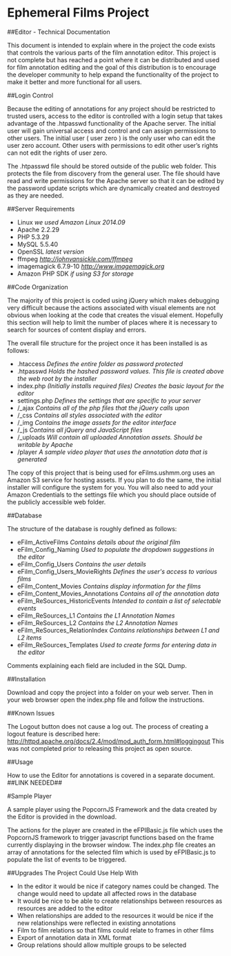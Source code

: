 # Ephemeral Films Project

##Editor - Technical Documentation

This document is intended to explain where in the project the code exists that controls the various parts of the film annotation editor. This project is not complete but has reached a point where it can be distributed and used for film annotation editing and the goal of this distribution is to encourage the developer community to help expand the functionality of the project to make it better and more functional for all users.

##Login Control

Because the editing of annotations for any project should be restricted to trusted users, access to the editor is controlled with a login setup that takes advantage of the .htpasswd functionality of the Apache server. The initial user will gain universal access and control and can assign permissions to other users. The initial user ( user zero ) is the only user who can edit the user zero account. Other users with permissions to edit other user’s rights can not edit the rights of user zero.

The .htpasswd file should be stored outside of the public web folder. This protects the file from discovery from the general user. The file should have read and write permissions for the Apache server so that it can be edited by the password update scripts which are dynamically created and destroyed as they are needed.

##Server Requirements

- Linux *we used Amazon Linux 2014.09*
- Apache 2.2.29
- PHP 5.3.29
- MySQL 5.5.40
- OpenSSL *latest version*
- ffmpeg *http://johnvansickle.com/ffmpeg*
- imagemagick 6.7.9-10 *http://www.imagemagick.org*
- Amazon PHP SDK *if using S3 for storage*

##Code Organization

The majority of this project is coded using jQuery which makes debugging very difficult because the actions associated with visual elements are not obvious when looking at the code that creates the visual element. Hopefully this section will help to limit the number of places where it is necessary to search for sources of content display and errors.

The overall file structure for the project once it has been installed is as follows:
- .htaccess *Defines the entire folder as password protected*
- .htpasswd *Holds the hashed password values. This file is created above the web root by the installer*
- index.php *(Initially installs required files) Creates the basic layout for the editor*
- settings.php *Defines the settings that are specific to your server*
- /_ajax *Contains all of the php files that the jQuery calls upon*
- /_css *Contains all styles associated with the editor*
- /_img *Contains the image assets for the editor interface*
- /_js *Contains all jQuery and JavaScript files*
- /_uploads *Will contain all uploaded Annotation assets. Should be writable by Apache*
- /player *A sample video player that uses the annotation data that is generated* 

The copy of this project that is being used for eFilms.ushmm.org uses an Amazon S3 service for hosting assets. If you plan to do the same, the initial installer will configure the system for you. You will also need to add your Amazon Credentials to the settings file which you should place outside of the publicly accessible web folder.

##Database

The structure of the database is roughly defined as follows:

- eFilm_ActiveFilms *Contains details about the original film*
- eFilm_Config_Naming *Used to populate the dropdown suggestions in the editor*
- eFilm_Config_Users *Contains the user details*
- eFilm_Config_Users_MovieRights *Defines the user's access to various films*
- eFilm_Content_Movies *Contains display information for the films*
- eFilm_Content_Movies_Annotations *Contains all of the annotation data*
- eFilm_ReSources_HistoricEvents *Intended to contain a list of selectable events*
- eFilm_ReSources_L1 *Contains the L1 Annotation Names*
- eFilm_ReSources_L2 *Contains the L2 Annotation Names*
- eFilm_ReSources_RelationIndex *Contains relationships between L1 and L2 items*
- eFilm_ReSources_Templates *Used to create forms for entering data in the editor*

Comments explaining each field are included in the SQL Dump.

##Installation

Download and copy the project into a folder on your web server. Then in your web browser open the index.php file and follow the instructions.

##Known Issues

The Logout button does not cause a log out. The process of creating a logout feature is described here: http://httpd.apache.org/docs/2.4/mod/mod_auth_form.html#loggingout This was not completed prior to releasing this project as open source.

##Usage

How to use the Editor for annotations is covered in a separate document. ##LINK NEEDED##

#Sample Player

A sample player using the PopcornJS Framework and the data created by the Editor is provided in the download.

The actions for the player are created in the eFPIBasic.js file which uses the PopcornJS framework to trigger javascript functions based on the frame currently displaying in the browser window. The index.php file creates an array of annotations for the selected film which is used by eFPIBasic.js to populate the list of events to be triggered.

##Upgrades The Project Could Use Help With

- In the editor it would be nice if category names could be changed. The change would need to update all affected rows in the database
- It would be nice to be able to create relationships between resources as resources are added to the editor
- When relationships are added to the resources it would be nice if the new relationships were reflected in existing annotations
- Film to film relations so that films could relate to frames in other films
- Export of annotation data in XML format
- Group relations should allow multiple groups to be selected
